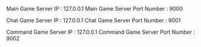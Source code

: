 ﻿Main Game Server IP : 127.0.0.1
Main Game Server Port Number : 9000

Chat Game Server IP : 127.0.0.1
Chat Game Server Port Number : 9001

Command Game Server IP : 127.0.0.1
Command Game Server Port Number : 9002
